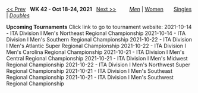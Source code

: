 [<< Prev](men_doubles_2141.md) &nbsp; **WK 42 - Oct 18-24, 2021** &nbsp; [Next >>](men_doubles_2143.md) &nbsp;&nbsp;&nbsp;&nbsp;&nbsp;&nbsp;&nbsp; [*Men*](./men_doubles_2142.md) &#124; [Women](./women_doubles_2142.md) &nbsp;&nbsp;&nbsp;&nbsp;&nbsp; [Singles](./men_singles_2142.md) &#124; [*Doubles*](./men_doubles_2142.md)

**Upcoming Tournaments**
Click link to go to tournament website:
  2021-10-14 - ITA Division I Men's Northeast Regional Championship
  2021-10-14 - ITA Division I Men's Southern Regional Championship
  2021-10-22 - ITA Division I Men's Atlantic Super Regional Championship
  2021-10-22 - ITA Division I Men's Carolina Regional Championship
  2021-10-21 - ITA Division I Men's Central Regional Championship
  2021-10-21 - ITA Division I Men's Midwest Regional Championship
  2021-10-22 - ITA Division I Men's Northwest Super Regional Championship
  2021-10-21 - ITA Division I Men's Southeast Regional Championship
  2021-10-21 - ITA Division I Men's Southwest Regional Championship